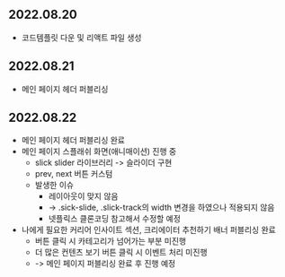 ## 2022.08.20
+ 코드템플릿 다운 및 리액트 파일 생성 

## 2022.08.21
+ 메인 페이지 헤더 퍼블리싱

## 2022.08.22
+ 메인 페이지 헤더 퍼블리싱 완료
+ 메인 페이지 스플래쉬 화면(애니매이션) 진행 중
  + slick slider 라이브러리 -> 슬라이더 구현
  + prev, next 버튼 커스텀
  + 발생한 이슈
    + 레이아웃이 맞지 않음
    + -> .sick-slide, .slick-track의 width 변경을 하였으나 적용되지 않음
    + 넷플릭스 클론코딩 참고해서 수정할 예정
+ 나에게 필요한 커리어 인사이트 섹션, 크리에이터 추천하기 배너 퍼블리싱 완료
  + 버튼 클릭 시 카테고리가 넘어가는 부분 미진행
  + 더 많은 컨텐츠 보기 버튼 클릭 시 이벤트 처리 미진행
  + -> 메인 페이지 퍼블리싱 완료 후 진행 예정
